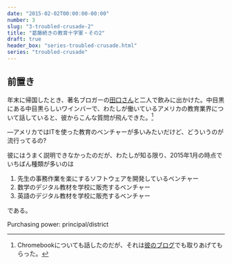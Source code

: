 ```yaml
---
date: "2015-02-02T00:00:00-00:00"
number: 3
slug: "3-troubled-crusade-2"
title: "葛藤続きの教育十字軍・その2"
draft: true
header_box: "series-troubled-crusade.html"
series: "troubled-crusade"
---
```


## 前置き

年末に帰国したとき、著名ブロガーの[田口さん](http://www.ideaxidea.com/)と二人で飲みに出かけた。中目黒にある中目黒らしいワインバーで、わたしが働いているアメリカの教育業界について話していると、彼からこんな質問が飛んできた。[^fn-1]

—アメリカではITを使った教育のベンチャーが多いみたいだけど、どういうのが流行ってるの?

彼にはうまく説明できなかったのだが、わたしが知る限り、2015年1月の時点でいちばん種類が多いのは

1. 先生の事務作業を楽にするソフトウェアを開発しているベンチャー
2. 数学のデジタル教材を学校に販売するベンチャー
3. 英語のデジタル教材を学校に販売するベンチャー

である。

Purchasing power: principal/district

[^fn-1]: Chromebookについても話したのだが、それは[彼のブログ](http://www.ideaxidea.com/archives/2015/01/chromebook_kbd.html)でも取りあげてもらった。
